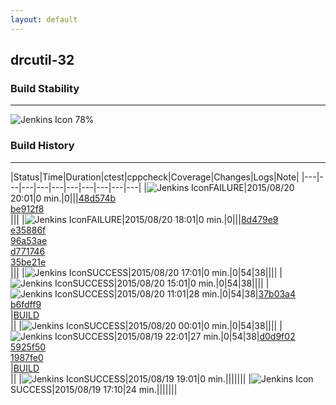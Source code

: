 ```yaml
---
layout: default
---
```

## drcutil-32
### Build Stability
___
![Jenkins Icon](http://jenkinshrg.github.io/images/48x48/health-60to79.png)
78%
  
### Build History
___
|Status|Time|Duration|<span class='badge'>ctest</span>|<span class='badge'>cppcheck</span>|Coverage|Changes|Logs|Note|
|---|---|---|---|---|---|---|---|---|---|
|![Jenkins Icon](http://jenkinshrg.github.io/images/24x24/red.png)FAILURE|2015/08/20 20:01|0 min.|0|||[48d574b](https://github.com/jrl-umi3218/hmc2/commit/48d574b63e8fc0f5aeddcdec56070e17f02c1142)<br>[be912f8](https://github.com/jrl-umi3218/hrpsys-humanoid/commit/be912f8edce611b040545de22060705c4fc15086)<br>|||
|![Jenkins Icon](http://jenkinshrg.github.io/images/24x24/red.png)FAILURE|2015/08/20 18:01|0 min.|0|||[8d479e9](https://github.com/fkanehiro/hrpsys-base/commit/8d479e9eb8de1345ada71d7d9d323574f13b6970)<br>[e35886f](https://github.com/fkanehiro/hrpsys-base/commit/e35886f76b770e62fbcfbf228a8efaf2b0dc84fc)<br>[96a53ae](https://github.com/fkanehiro/hrpsys-base/commit/96a53aefad00dc8b354b707ac6c88685d07607a9)<br>[d771746](https://github.com/fkanehiro/openhrp3/commit/d771746f94ec3e51da57f99e60d35e7aa8ca9edb)<br>[35be21e](https://github.com/fkanehiro/openhrp3/commit/35be21ebdb04a958df1f4a6afb2370679ede97d2)<br>|||
|![Jenkins Icon](http://jenkinshrg.github.io/images/24x24/blue.png)SUCCESS|2015/08/20 17:01|0 min.|0|54|38||||
|![Jenkins Icon](http://jenkinshrg.github.io/images/24x24/blue.png)SUCCESS|2015/08/20 15:01|0 min.|0|54|38||||
|![Jenkins Icon](http://jenkinshrg.github.io/images/24x24/blue.png)SUCCESS|2015/08/20 11:01|28 min.|0|54|38|[37b03a4](https://github.com/jrl-umi3218/hmc2/commit/37b03a416edb1f4b79784d89bed31ac8000b8cbc)<br>[b6fdff9](https://github.com/jrl-umi3218/hrpsys-humanoid/commit/b6fdff904cb9be435affe1bbe06624b769c41c39)<br>|[BUILD](https://drive.google.com/file/d/0B54sHwaxmuM4QVo5RV9EVXNKbGc/view?usp=drivesdk)<br>||
|![Jenkins Icon](http://jenkinshrg.github.io/images/24x24/blue.png)SUCCESS|2015/08/20 00:01|0 min.|0|54|38||||
|![Jenkins Icon](http://jenkinshrg.github.io/images/24x24/blue.png)SUCCESS|2015/08/19 22:01|27 min.|0|54|38|[d0d9f02](https://github.com/fkanehiro/hrpsys-base/commit/d0d9f02c4934f867d1756a7588fded37282e57ab)<br>[5925f50](https://github.com/fkanehiro/hrpsys-base/commit/5925f5010eea660d5c20d5594c90270f5e3926d0)<br>[1987fe0](https://github.com/fkanehiro/hrpsys-base/commit/1987fe09faf14a812f0b0bbe570c1abe9cd8b478)<br>|[BUILD](https://drive.google.com/file/d/0B54sHwaxmuM4NEZPakF1a2RrTHc/view?usp=drivesdk)<br>||
|![Jenkins Icon](http://jenkinshrg.github.io/images/24x24/blue.png)SUCCESS|2015/08/19 19:01|0 min.|||||||
|![Jenkins Icon](http://jenkinshrg.github.io/images/24x24/blue.png)SUCCESS|2015/08/19 17:10|24 min.|||||||
